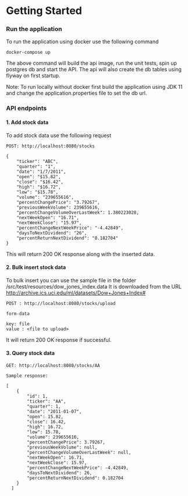 # Getting Started

### Run the application

To run the application using docker use the following command

```
docker-compose up
```
The above command will build the api image, run the unit tests, spin up postgres db and start the API. The api will also create the db tables using flyway on first startup.

Note: To run locally without docker first build the application using JDK 11 and change the application.properties file to set the db url.

### API endpoints

#### 1. Add stock data

To add stock data use the following request

```
POST: http://localhost:8080/stocks

{
    "ticker": "ABC",
    "quarter": "1",
    "date": "1/7/2011",
    "open": "$15.82",
    "close": "$16.42",
    "high": "$16.72",
    "low": "$15.78",
    "volume": "239655616",
    "percentChangePrice": "3.79267",
    "previousWeekVolume": 239655616,
    "percentChangeVolumeOverLastWeek": 1.380223028,
    "nextWeekOpen": "16.71",
    "nextWeekClose": "15.97",
    "percentChangeNextWeekPrice": "-4.42849",
    "daysToNextDividend": "26",
    "percentReturnNextDividend": "0.182704"
}

```

This will return 200 OK response along with the inserted data.

#### 2. Bulk insert stock data

To bulk insert you can use the sample file in the folder /src/test/resources/dow_jones_index.data
It is downloaded from the URL http://archive.ics.uci.edu/ml/datasets/Dow+Jones+Index#

```
POST : http://localhost:8080/stocks/upload

form-data

key: file
value : <file to upload>
```
It will return 200 OK response if successful.

#### 3. Query stock data

```
GET: http://localhost:8080/stocks/AA

Sample response:

[
    {
        "id": 1,
        "ticker": "AA",
        "quarter": 1,
        "date": "2011-01-07",
        "open": 15.82,
        "close": 16.42,
        "high": 16.72,
        "low": 15.78,
        "volume": 239655616,
        "percentChangePrice": 3.79267,
        "previousWeekVolume": null,
        "percentChangeVolumeOverLastWeek": null,
        "nextWeekOpen": 16.71,
        "nextWeekClose": 15.97,
        "percentChangeNextWeekPrice": -4.42849,
        "daysToNextDividend": 26,
        "percentReturnNextDividend": 0.182704
    } 
  ]
```